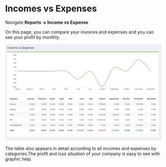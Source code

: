 Incomes vs Expenses
==============

Navigate **Reports -> Income vs Expense**

On this page, you can compare your invoices and expenses and you can see your profit by monthly.

![income expense summary](_images/income-vs-expense.png)

The table also appears in detail according to all incomes and expenses by categories.The profit and loss situation of your company is easy to see with graphic help.
